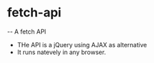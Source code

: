 # fetch-api
-- A fetch API
- THe API is a jQuery using AJAX as alternative
- It runs natevely in any browser.
